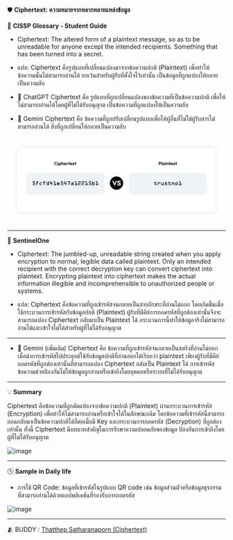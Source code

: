 🛡️ __Ciphertext: ความหมายจากหลากหลายแหล่งข้อมูล__

📖 __CISSP Glossary - Student Guide__

- Ciphertext: The altered form of a plaintext message, so as to be unreadable for anyone except the intended recipients. Something that has been turned into a secret.

- แปล: Ciphertext คือรูปแบบที่เปลี่ยนแปลงมาจากข้อความปกติ (Plaintext) เพื่อทำให้ข้อความนั้นไม่สามารถอ่านได้ ยกเว้นสำหรับผู้รับที่ตั้งใจไว้เท่านั้น เป็นข้อมูลที่ถูกแปลงให้กลายเป็นความลับ

- 🤖 ChatGPT
Ciphertext คือ รูปแบบที่ถูกเปลี่ยนแปลงของข้อความที่เป็นข้อความปกติ เพื่อให้ไม่สามารถอ่านได้โดยผู้ที่ไม่ได้รับอนุญาต เป็นข้อความที่ถูกแปลงให้เป็นความลับ

- 🤖 Gemini
Ciphertext คือ ข้อความที่ถูกปรับเปลี่ยนรูปแบบเพื่อให้ผู้อื่นที่ไม่ใช่ผู้รับสารไม่สามารถอ่านได้ สิ่งที่ถูกเปลี่ยนให้กลายเป็นความลับ

![image](image/1.png)

---

👤 __SentinelOne__

- Ciphertext: The jumbled-up, unreadable string created when you apply encryption to normal, legible data called plaintext. Only an intended recipient with the correct decryption key can convert ciphertext into plaintext. Encrypting plaintext into ciphertext makes the actual information illegible and incomprehensible to unauthorized people or systems.

- แปล:
Ciphertext คือข้อความที่ถูกเข้ารหัสจนกลายเป็นสายอักขระที่อ่านไม่ออก โดยเกิดขึ้นเมื่อใช้กระบวนการเข้ารหัสกับข้อมูลปกติ (Plaintext) ผู้รับที่มีคีย์การถอดรหัสที่ถูกต้องเท่านั้นจึงจะสามารถแปลง Ciphertext กลับมาเป็น Plaintext ได้ กระบวนการนี้ทำให้ข้อมูลจริงไม่สามารถอ่านได้และเข้าใจไม่ได้สำหรับผู้ที่ไม่ได้รับอนุญาต

---

- 🤖 Gemini (เพิ่มเติม)
Ciphertext คือ ข้อความที่ถูกเข้ารหัสจนกลายเป็นสตริงที่อ่านไม่ออก เมื่อนำการเข้ารหัสไปประยุกต์ใช้กับข้อมูลปกติที่อ่านออกได้เรียกว่า plaintext เพียงผู้รับที่มีคีย์ถอดรหัสที่ถูกต้องเท่านั้นที่สามารถแปลง Ciphertext กลับเป็น Plaintext ได้ การเข้ารหัสข้อความช่วยป้องกันไม่ให้ข้อมูลถูกอ่านหรือเข้าถึงโดยบุคคลหรือระบบที่ไม่ได้รับอนุญาต

---

💡 __Summary__

Ciphertext คือข้อความที่ถูกดัดแปลงจากข้อความปกติ (Plaintext) ผ่านกระบวนการเข้ารหัส (Encryption) เพื่อทำให้ไม่สามารถอ่านหรือเข้าใจได้ในลักษณะเดิม โดยข้อความที่เข้ารหัสนี้สามารถถอดกลับมาเป็นข้อความปกติได้ก็ต่อเมื่อมี Key และกระบวนการถอดรหัส (Decryption) ที่ถูกต้องเท่านั้น ทั้งนี้ Ciphertext มีบทบาทสำคัญในการรักษาความปลอดภัยของข้อมูล ป้องกันการเข้าถึงโดยผู้ที่ไม่ได้รับอนุญาต

![image](https://media.geeksforgeeks.org/wp-content/uploads/20240530193453/1.webp)

---

🕓 __Sample in Daily life__
- การใช้ QR Code: ข้อมูลที่เข้ารหัสในรูปแบบ QR code เช่น ข้อมูลส่วนตัวหรือข้อมูลธุรกรรม ที่สามารถอ่านได้ด้วยแอปพลิเคชันที่รองรับการถอดรหัส

![image](https://media.springernature.com/lw685/springer-static/image/art%3A10.1007%2Fs11042-018-6471-x/MediaObjects/11042_2018_6471_Fig2_HTML.png)

---

🫂 BUDDY : [Thatthep Satharanaporn (Ciphertext)](https://bastackle.github.io/ciphertext)






